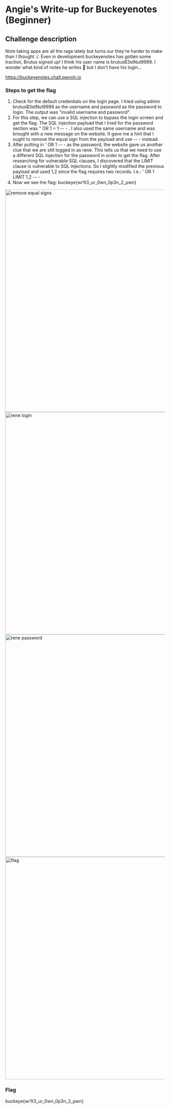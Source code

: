<h1> Angie's Write-up for Buckeyenotes (Beginner) </h1>

<h2>Challenge description</h2>
<p>Note taking apps are all the rage lately but turns our they're harder to make than I thought :/. Even in development buckeyenotes has gotten some traction, Brutus signed up! I think his user name is brutusB3stNut9999. I wonder what kind of notes he writes 🤔 but I don't have his login... 

https://buckeyenotes.chall.pwnoh.io</p>

<h3>Steps to get the flag</h3>

1. Check for the default credentials on the login page. I tried using admin brutusB3stNut9999 as the username and password as the password to login. The output was "invalid username and password". 
2. For this step, we can use a SQL injection to bypass the login screen and get the flag. The SQL injection payload that I tried for the password section was " OR 1 = 1 -- - . I also used the same username and was brought with a new message on the website. It gave me a hint that I ought to remove the equal sign from the payload and use -- - instead. 
3. After putting in ' OR 1 -- - as the password, the website gave us another clue that we are still logged in as rene. This tells us that we need to use a different SQL injection for the password in order to get the flag. After researching for vulnerable SQL clauses, I discovered that the LIMIT clause is vulnerable to SQL injections. So I slightly modified the previous payload and used 1,2 since the flag requires two records. I.e.: ' OR 1 LIMIT 1,2 -- -
4. Now we see the flag: buckeye{wr1t3_ur_0wn_0p3n_2_pwn} 

<img width="700" alt="remove equal signs" src="#">
<img width="700" alt="rene login" src="#">
<img width="700" alt="rene password" src="#">
<img width="700" alt="flag" src="#">

<h3>Flag</h3>
buckeye{wr1t3_ur_0wn_0p3n_2_pwn}
